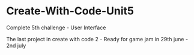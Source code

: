 # Create-With-Code-Unit5
Complete 5th challenge - User Interface

The last project in create with code 2 - Ready for game jam in 29th june - 2nd july
